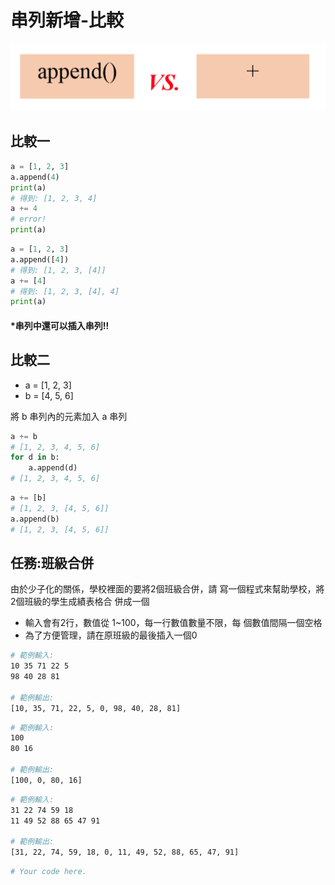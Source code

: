 # 串列新增-比較

![](../../.gitbook/assets/image%20%2871%29.png)

## 比較一

```python
a = [1, 2, 3]
a.append(4)
print(a)
# 得到: [1, 2, 3, 4]
a += 4
# error!
print(a)
```

```python
a = [1, 2, 3]
a.append([4])
# 得到: [1, 2, 3, [4]]
a += [4]
# 得到: [1, 2, 3, [4], 4]
print(a)
```

#### \*串列中還可以插入串列!!

## 比較二

* a = \[1, 2, 3\]
* b = \[4, 5, 6\]

將 b 串列內的元素加入 a 串列

```python
a += b
# [1, 2, 3, 4, 5, 6]
for d in b:
    a.append(d)
# [1, 2, 3, 4, 5, 6]
```

```python
a += [b]
# [1, 2, 3, [4, 5, 6]]
a.append(b)
# [1, 2, 3, [4, 5, 6]]
```

## 任務:班級合併

由於少子化的關係，學校裡面的要將2個班級合併，請 寫一個程式來幫助學校，將2個班級的學生成績表格合 併成一個

* 輸入會有2行，數值從 1~100，每一行數值數量不限，每 個數值間隔一個空格
* 為了方便管理，請在原班級的最後插入一個0

```bash
# 範例輸入:
10 35 71 22 5
98 40 28 81

# 範例輸出:
[10, 35, 71, 22, 5, 0, 98, 40, 28, 81]
```

```bash
# 範例輸入:
100
80 16

# 範例輸出:
[100, 0, 80, 16]
```

```bash
# 範例輸入:
31 22 74 59 18
11 49 52 88 65 47 91

# 範例輸出:
[31, 22, 74, 59, 18, 0, 11, 49, 52, 88, 65, 47, 91]
```

```python
# Your code here.









```

